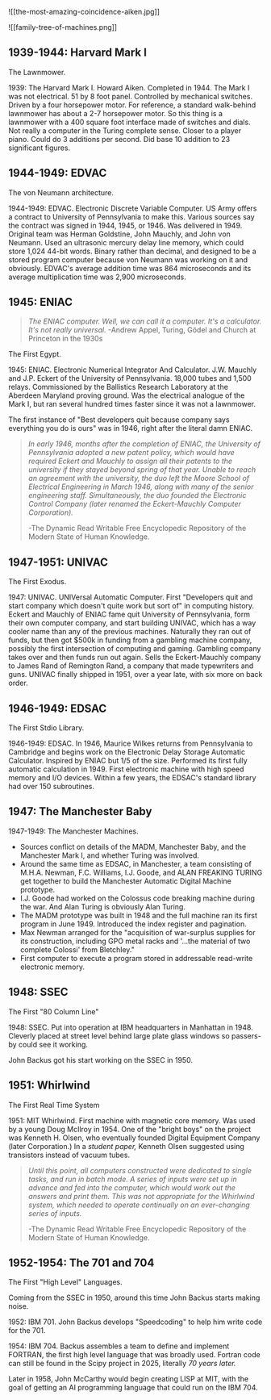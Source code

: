 
![[the-most-amazing-coincidence-aiken.jpg]]

![[family-tree-of-machines.png]]

## 1939-1944: Harvard Mark I

The Lawnmower.

1939: The Harvard Mark I. Howard Aiken. Completed in 1944. The Mark I was not electrical. 51 by 8 foot panel. Controlled by mechanical switches. Driven by a four horsepower motor. For reference, a standard walk-behind lawnmower has about a 2-7 horsepower motor. So this thing is a lawnmower with a 400 square foot interface made of switches and dials. Not really a computer in the Turing complete sense. Closer to a player piano. Could do 3 additions per second. Did base 10 addition to 23 significant figures.

## 1944-1949: EDVAC

The von Neumann architecture.

1944-1949: EDVAC. Electronic Discrete Variable Computer. US Army offers a contract to University of Pennsylvania to make this. Various sources say the contract was signed in 1944, 1945, or 1946. Was delivered in 1949. Original team was Herman Goldstine, John Mauchly, and John νon Neumann. Used an ultrasonic mercury delay line memory, which could store 1,024 44-bit words. Binary rather than decimal, and designed to be a stored program computer because von Neumann was working on it and obviously. EDVAC's average addition time was 864 microseconds and its average multiplication time was 2,900 microseconds.

## 1945: ENIAC

> _The ENIAC computer. Well, we can call it a computer. It's a calculator. It's not really universal._
> -Andrew Appel, Turing, Gödel and Church at Princeton in the 1930s

The First Egypt.

1945: ENIAC. Electronic Numerical Integrator And Calculator. J.W. Mauchly and J.P. Eckert of the University of Pennsylvania. 18,000 tubes and 1,500 relays. Commissioned by the Ballistics Research Laboratory at the Aberdeen Maryland proving ground. Was the electrical analogue of the Mark I, but ran several hundred times faster since it was not a lawnmower.

The first instance of "Best developers quit because company says everything you do is ours" was in 1946, right after the literal damn ENIAC.

> _In early 1946, months after the completion of ENIAC, the University of Pennsylvania adopted a new patent policy, which would have required Eckert and Mauchly to assign all their patents to the university if they stayed beyond spring of that year. Unable to reach an agreement with the university, the duo left the Moore School of Electrical Engineering in March 1946, along with many of the senior engineering staff. Simultaneously, the duo founded the Electronic Control Company (later renamed the Eckert-Mauchly Computer Corporation)._
> 
> -The Dynamic Read Writable Free Encyclopedic Repository of the Modern State of Human Knowledge.

## 1947-1951: UNIVAC

The First Exodus.

1947: UNIVAC. UNIVersal Automatic Computer. First "Developers quit and start company which doesn't quite work but sort of" in computing history. Eckert and Mauchly of ENIAC fame quit University of Pennsylvania, form their own computer company, and start building UNIVAC, which has a way cooler name than any of the previous machines. Naturally they ran out of funds, but then got $500k in funding from a gambling machine company, possibly the first intersection of computing and gaming. Gambling company takes over and then funds run out again. Sells the Eckert-Mauchly company to James Rand of Remington Rand, a company that made typewriters and guns. UNIVAC finally shipped in 1951, over a year late, with six more on back order.

## 1946-1949: EDSAC

The First Stdio Library.

1946-1949: EDSAC. In 1946, Maurice Wilkes returns from Pennsylvania to Cambridge and begins work on the Electronic Delay Storage Automatic Calculator. Inspired by ENIAC but 1/5 of the size. Performed its first fully automatic calculation in 1949. First electronic machine with high speed memory and I/O devices. Within a few years, the EDSAC's standard library had over 150 subroutines.

## 1947: The Manchester Baby

1947-1949: The Manchester Machines.
- Sources conflict on details of the MADM, Manchester Baby, and the Manchester Mark I, and whether Turing was involved.
- Around the same time as EDSAC, in Manchester, a team consisting of M.H.A. Newman, F.C. Williams, I.J. Goode, and ALAN FREAKING TURING get together to build the Manchester Automatic Digital Machine prototype.
- I.J. Goode had worked on the Colossus code breaking machine during the war. And Alan Turing is obviously Alan Turing.
- The MADM prototype was built in 1948 and the full machine ran its first program in June 1949. Introduced the index register and pagination.
- Max Newman arranged for the "acquisition of war-surplus supplies for its construction, including GPO metal racks and '...the material of two complete Colossi' from Bletchley."
- First computer to execute a program stored in addressable read-write electronic memory.

## 1948: SSEC

The First "80 Column Line" 

1948: SSEC. Put into operation at IBM headquarters in Manhattan in 1948. Cleverly placed at street level behind large plate glass windows so passers-by could see it working.

John Backus got his start working on the SSEC in 1950.

## 1951: Whirlwind

The First Real Time System

1951: MIT Whirlwind. First machine with magnetic core memory. Was used by a young Doug McIlroy in 1954. One of the "bright boys" on the project was Kenneth H. Olsen, who eventually founded Digital Equipment Company (later Corporation.) In a _student paper,_ Kenneth Olsen suggested using transistors instead of vacuum tubes.

> _Until this point, all computers constructed were dedicated to single tasks, and run in batch mode. A series of inputs were set up in advance and fed into the computer, which would work out the answers and print them. This was not appropriate for the Whirlwind system, which needed to operate continually on an ever-changing series of inputs._
> 
> -The Dynamic Read Writable Free Encyclopedic Repository of the Modern State of Human Knowledge.

## 1952-1954: The 701 and 704

The First "High Level" Languages.

Coming from the SSEC in 1950, around this time John Backus starts making noise.

1952: IBM 701. John Backus develops "Speedcoding" to help him write code for the 701.

1954: IBM 704. Backus assembles a team to define and implement FORTRAN, the first high level language that was broadly used. Fortran code can still be found in the Scipy project in 2025, literally _70 years later._

Later in 1958, John McCarthy would begin creating LISP at MIT, with the goal of getting an AI programming language that could run on the IBM 704.
